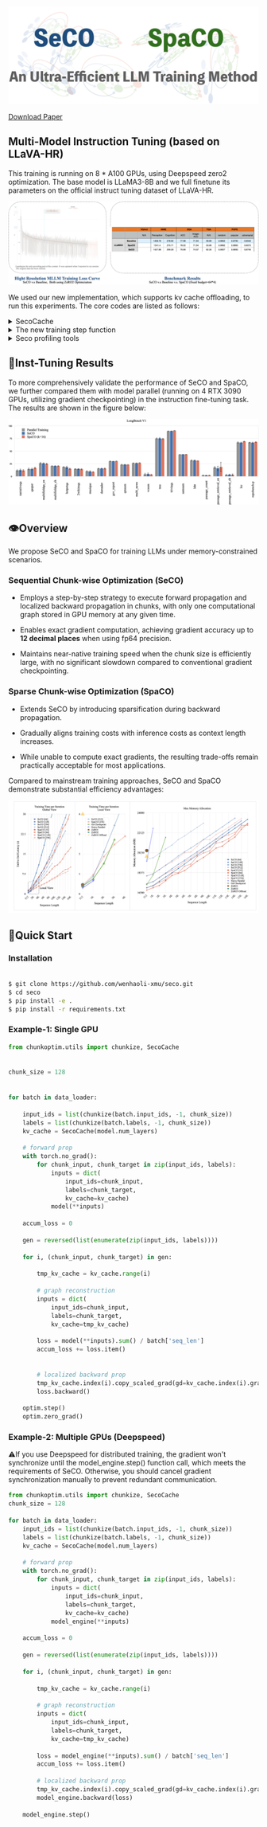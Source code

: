 ![img](docs/main.png)

[Download Paper](https://github.com/wenhaoli-xmu/seco/raw/main/320.pdf)

## Multi-Model Instruction Tuning (based on LLaVA-HR)

This training is running on 8 * A100 GPUs, using Deepspeed zero2 optimization. The base model is LLaMA3-8B and we full finetune its parameters on the official instruct tuning dataset of LLaVA-HR.

![img](docs/mllm.png)

We used our new implementation, which supports kv cache offloading, to run this experiments. The core codes are listed as follows:

<details>
<summary>SecoCache</summary>
<code>
class LayerCache(torch.nn.Module):
    def __init__(self, seq_dim=-2):
        super().__init__()
        self.seq_dim = seq_dim
        self.reset()

    def reset(self):
        self.keys = torch.nn.ParameterList()
        self.vals = torch.nn.ParameterList()
        self.current_device = 'cuda'
        self.key_bwd = None
        self.val_bwd = None
        self.visible_range = None

    def append(self, key, val):
        self.keys.append(torch.nn.Parameter(key, requires_grad=False))
        self.vals.append(torch.nn.Parameter(val, requires_grad=False))

    def move_to_cpu(self):
        if self.current_device != 'cpu':
            self.to('cpu', non_blocking=True)
        self.current_device = 'cpu'
    
    def move_to_cuda(self):
        if self.current_device != 'cuda':
            self.to('cuda', non_blocking=True)
        self.current_device = 'cuda'

    def length(self):
        if self.visible_range is not None:
            past_keys = self.keys[:self.visible_range]
        else:
            past_keys = self.keys
        return sum([x.shape[self.seq_dim] for x in past_keys])
    
    def gather(self):
        past_keys = self.keys if self.visible_range is None else self.keys[:self.visible_range]
        past_vals = self.vals if self.visible_range is None else self.vals[:self.visible_range]
        return (
            torch.cat([*past_keys], dim=self.seq_dim),
            torch.cat([*past_vals], dim=self.seq_dim))
    
    def delete_rear(self):
        self.keys, key = self.keys[:-1], self.keys[-1]
        self.vals, val = self.vals[:-1], self.vals[-1]
        del key, val
    
    def update(self, key, val):
        try:
            past_keys = self.keys if self.visible_range is None else self.keys[:self.visible_range]
            past_vals = self.vals if self.visible_range is None else self.vals[:self.visible_range]
            ret_keys = torch.cat([*past_keys, key], dim=self.seq_dim)
            ret_vals = torch.cat([*past_vals, val], dim=self.seq_dim)
            return ret_keys, ret_vals
        finally:
            if not torch.is_grad_enabled():
                self.append(key, val)
            else:
                self.key_bwd = key
                self.val_bwd = val

    def get(self, idx):
        return self.keys[idx], self.vals[idx]
    
    def get_bwd(self):
        return self.key_bwd, self.val_bwd

    def pre_reconstruction(self, idx):
        self.visible_range = idx

    def after_backward(self):
        del self.key_bwd, self.val_bwd
        self.visible_range = None
        self.key_bwd = None
        self.val_bwd = None
        self.delete_rear()


class SecoCache:
    def __init__(self, num_layers, cpu_offload=None, seq_dim=-2):
        self.num_layers = num_layers    
        self.cpu_offload = cpu_offload
        self.seq_dim = seq_dim
        self.reset()

    def visit(self, layer_idx, reverse=False):
        if self.cpu_offload is not None:
            factor = -1 if reverse else 1
            cuda_layers = [
                (layer_idx + self.num_layers + factor * i) % self.num_layers 
                for i in range(self.cpu_offload)]
            cpu_layers = filter(lambda x: x not in cuda_layers, range(self.num_layers))
            for lid in cpu_layers:
                self.cache[lid].move_to_cpu()
            for lid in cuda_layers:
                self.cache[lid].move_to_cuda()

    def update(self, layer_idx, key, val):
        self.visit(layer_idx)
        return self.cache[layer_idx].update(key, val)
    
    def length(self, layer_idx):
        return self.cache[layer_idx].length()
    
    def gather(self, layer_idx):
        self.visit(layer_idx)
        return self.cache[layer_idx].gather()

    def reset(self):
        if hasattr(self, 'cache'):
            del self.cache
        self.cache = [
            LayerCache(seq_dim=self.seq_dim) 
            for _ in range(self.num_layers)]

    def pre_reconstruction(self, idx):
        for c in self.cache:
            c.pre_reconstruction(idx)

    def additive_hook(self, grad, base, layer_idx):
        self.visit(layer_idx, reverse=True)
        if base.grad is not None:
            return grad + base.grad
        return grad

    def pre_backward(self, idx):
        for layer_idx, c in enumerate(self.cache):
            key, val = c.get(idx)
            key_bwd, val_bwd = c.get_bwd()
            key_bwd.register_hook(partial(self.additive_hook, base=key, layer_idx=layer_idx))
            val_bwd.register_hook(partial(self.additive_hook, base=val, layer_idx=layer_idx))

    def after_backward(self):
        for c in self.cache:
            c.after_backward()
    

    def collect_sparse_grad(self, indices):
        num_chunks = len(self.k_cache[0])
        assert num_chunks == 1, "Sparse gradient collection does not support multiple chunks."

        grads = list(chain.from_iterable(chain.from_iterable(self.grad)))
        num_layers_times_2 = self.num_layers * 2

        _, num_heads, _, head_dim = grads[0].shape

        indices = indices[None, :, None, :, None].expand(
            self.num_layers * 2,
            -1,
            num_heads,
            -1,
            head_dim)

        sparse_grad_list = []
        for i in range(num_layers_times_2):
            grad_i = grads[i]
            index_i = indices[i]
            sparse_i = torch.gather(grad_i, dim=2, index=index_i)
            sparse_grad_list.append(sparse_i)

        sparse_gd = _reorganize_list(sparse_grad_list, dim1=num_layers_times_2, dim2=1)
        sparse_gd = _reorganize_list(sparse_gd, dim1=self.num_layers, dim2=2)

        return sparse_gd
</code>
</details>

<details>
<summary>The new training step function</summary>
<code>
def _seco(self, model, inputs):
    fwd_chunk_size = 512
    bwd_chunk_size = 512
    valid_label_count = (inputs['labels'] != -100).sum()

    # prepare inputs
    attention_mask, inputs_embeds, labels, _ = _prepare_inputs(model, inputs)

    # align length across gpus
    inputs_embeds, labels, attention_mask, _ = _maybe_align_length_across_gpus(
        inputs_embeds, 
        labels, 
        attention_mask,
        None)

    inputs_embeds_detach = inputs_embeds.detach()
    inputs_embeds_detach.requires_grad_(True)
    labels = torch.cat((labels[:, 1:], torch.full_like(labels[:, :1], fill_value=-100)), dim=-1)

    # chunkize inputs
    inputs_embeds_list, labels_list, masks_list = _chunkize_inputs(
        [inputs_embeds_detach, labels, attention_mask],
        chunk_size=fwd_chunk_size)

    # LLM forward prop
    accum_loss, seco_cache = _first_forward_prop_seco(
        model, 
        inputs_embeds_list, 
        labels_list, 
        masks_list, 
        valid_label_count,
        cpu_offload=1)

    # maybe change chunk size before backward prop
    if fwd_chunk_size != bwd_chunk_size:
        seco_cache.reorganize(bwd_chunk_size)
        inputs_embeds_list, labels_list, masks_list = _chunkize_inputs(
            [inputs_embeds_detach, labels, attention_mask],
            chunk_size=bwd_chunk_size,)

    # LLM backward prop
    generator = reversed(list(enumerate(zip(inputs_embeds_list, labels_list))))
    for i, (chunk_embeds, chunk_labels) in generator:
        tmp_cache = seco_cache.index(i)
        seco_cache.delete(i)
        outputs = model(
            input_ids=None,
            attention_mask=torch.cat(masks_list[:i+1], dim=1),
            inputs_embeds=chunk_embeds,
            labels=chunk_labels,
            past_key_values=seco_cache,
            shift_label=False,
            is_reduce=False)
        loss = outputs['loss'].sum() / valid_label_count
        seco_cache.link_grad(tmp_cache, i)
        _backward(loss, model)
        seco_cache.delete(i)
        del tmp_cache

    inputs_embeds.register_hook(partial(
        _set_to_incomming_grad, 
        incomming_grad=inputs_embeds_detach.grad))
    _backward(inputs_embeds.sum(), model)
    _step(model, self.optimizer)

    return accum_loss / self.args.gradient_accumulation_steps
</code>
</details>


<details>
<summary>Seco profiling tools</summary>
<code>
def _profile_seco(self, model, inputs):
    from pygments.console import colorize
    from profiler import WallTime

    fwd_chunk_size = 512
    bwd_chunk_size = 512
    context_length = 6144
    valid_label_count = (inputs['labels'] != -100).sum()

    if dist.is_initialized():
        gpu_device = dist.get_rank()
    else:
        gpu_device = 0
    
    t0 = WallTime("end to end time", gpu_device)
    t1 = WallTime("vision tower fwd", gpu_device)
    t2 = WallTime("forward prop", gpu_device)
    t3 = WallTime("reorganize time", gpu_device)
    t4 = WallTime("backward prop", gpu_device)
    t5 = WallTime("vision tower bwd", gpu_device)

    while inputs['input_ids'].shape[-1] < context_length:
        inputs['input_ids'] = torch.cat([inputs['input_ids'], torch.full_like(inputs['input_ids'], fill_value=self.tokenizer.pad_token_id)], dim=-1)
        inputs['labels'] = torch.cat([inputs['labels'], torch.full_like(inputs['labels'], fill_value=-100)], dim=-1)
        inputs['attention_mask'] = torch.cat([inputs['attention_mask'], torch.full_like(inputs['attention_mask'], fill_value=0)], dim=-1)
    inputs['input_ids'] = inputs['input_ids'][:, :context_length]
    inputs['labels'] = inputs['labels'][:, :context_length]
    inputs['attention_mask'] = inputs['attention_mask'][:, :context_length]

    for _ in range(3):
        with t0:
            with t1:
                attention_mask, inputs_embeds, labels, _ = _prepare_inputs(model, inputs)

            # align length across gpus
            inputs_embeds, labels, attention_mask, _ = _maybe_align_length_across_gpus(
                inputs_embeds, 
                labels, 
                attention_mask,
                None)
            
            inputs_embeds_detach = inputs_embeds.detach()
            inputs_embeds_detach.requires_grad_(True)
            labels = torch.cat((labels[:, 1:], torch.full_like(labels[:, :1], fill_value=-100)), dim=-1)

            # chunkize inputs
            inputs_embeds_list, labels_list, masks_list = _chunkize_inputs(
                [inputs_embeds_detach, labels, attention_mask],
                chunk_size=fwd_chunk_size)

            with t2:
                accum_loss, seco_cache = _first_forward_prop_seco(
                    model, 
                    inputs_embeds_list, 
                    labels_list, 
                    masks_list, 
                    valid_label_count,
                    cpu_offload=1)

            with t3:
                if fwd_chunk_size != bwd_chunk_size:
                    seco_cache.reorganize(bwd_chunk_size)
                    inputs_embeds_list, labels_list, masks_list = _chunkize_inputs(
                        [inputs_embeds_detach, labels, attention_mask],
                        chunk_size=bwd_chunk_size)

            with t4:
                generator = reversed(list(enumerate(zip(inputs_embeds_list, labels_list))))
                for i, (chunk_embeds, chunk_labels) in generator:
                    
                    # reconstruction
                    seco_cache.pre_reconstruction(i)
                    outputs = model(
                        input_ids=None,
                        attention_mask=torch.cat(masks_list[:i+1], dim=1),
                        inputs_embeds=chunk_embeds,
                        labels=chunk_labels,
                        past_key_values=seco_cache,
                        shift_label=False,
                        is_reduce=False)
                    loss = outputs['loss'].sum() / valid_label_count

                    # backward propagation
                    seco_cache.pre_backward(i)
                    _backward(loss, model) 
                    seco_cache.after_backward()

            with t5:
                inputs_embeds.register_hook(partial(
                    _set_to_incomming_grad, 
                    incomming_grad=inputs_embeds_detach.grad))
                _backward(inputs_embeds.sum(), model)

    if not dist.is_initialized() or dist.get_rank() == 0:
        # output key information
        t0.result(detail=True)
        t1.result(detail=True)
        t2.result(detail=True)
        t3.result(detail=True)
        t4.result(detail=True)
        t5.result(detail=True)

        # compute memory allocation
        param_count = 0
        grad_count = 0
        for param in model.parameters():
            param_count += param.data.numel()
            if param.requires_grad:
                grad_count += param.data.numel()
        param_memory = f"{param_count * 2 / 1024 ** 3: .1f}"
        grad_memory = f"{grad_count * 2 / 1024 ** 3: .1f}"

        memory_info = {
            "cur mem alloc": f"{torch.cuda.memory_allocated(gpu_device) / 1024 ** 3: .1f}",
            "max mem alloc": f"{torch.cuda.max_memory_allocated(gpu_device) / 1024 ** 3: .1f}",
            "parameters": param_memory,
            "gradients": grad_memory
        }
        print('=' * 10)

        for key, value in memory_info.items():
            key = colorize("green", key)
            value = colorize("yellow", value)
            print(f"{key}:\t{value}")

        import IPython
        IPython.embed(header=f"fwd: {fwd_chunk_size}, bwd: {bwd_chunk_size}, len: {inputs_embeds.shape[-2]}")

    if dist.is_initialized():
        dist.barrier()

    raise NotImplementedError
</code>
</details>

## 🤖Inst-Tuning Results

To more comprehensively validate the performance of SeCO and SpaCO, we further compared them with model parallel (running on 4 RTX 3090 GPUs, utilizing gradient checkpointing) in the instruction fine-tuning task. The results are shown in the figure below:

![img](docs/longbench.png)

## 👁️Overview

We propose SeCO and SpaCO for training LLMs under memory-constrained scenarios.

### Sequential Chunk-wise Optimization (SeCO)

* Employs a step-by-step strategy to execute forward propagation and localized backward propagation in chunks, with only one computational graph stored in GPU memory at any given time.

* Enables exact gradient computation, achieving gradient accuracy up to **12 decimal places** when using fp64 precision.

* Maintains near-native training speed when the chunk size is efficiently large, with no significant slowdown compared to conventional gradient checkpointing.

### Sparse Chunk-wise Optimization (SpaCO)

* Extends SeCO by introducing sparsification during backward propagation.

* Gradually aligns training costs with inference costs as context length increases.

* While unable to compute exact gradients, the resulting trade-offs remain practically acceptable for most applications.

Compared to mainstream training approaches, SeCO and SpaCO demonstrate substantial efficiency advantages:

![img](docs/efficiency.png)


## 🚀Quick Start


### Installation

```bash

$ git clone https://github.com/wenhaoli-xmu/seco.git
$ cd seco
$ pip install -e .
$ pip install -r requirements.txt
```

### Example-1: Single GPU

```python
from chunkoptim.utils import chunkize, SecoCache


chunk_size = 128


for batch in data_loader:
    
    input_ids = list(chunkize(batch.input_ids, -1, chunk_size))
    labels = list(chunkize(batch.labels, -1, chunk_size))
    kv_cache = SecoCache(model.num_layers)

    # forward prop
    with torch.no_grad():
        for chunk_input, chunk_target in zip(input_ids, labels):
            inputs = dict(
                input_ids=chunk_input,
                labels=chunk_target,
                kv_cache=kv_cache)
            model(**inputs)

    accum_loss = 0

    gen = reversed(list(enumerate(zip(input_ids, labels))))

    for i, (chunk_input, chunk_target) in gen:

        tmp_kv_cache = kv_cache.range(i)

        # graph reconstruction
        inputs = dict(
            input_ids=chunk_input,
            labels=chunk_target,
            kv_cache=tmp_kv_cache)

        loss = model(**inputs).sum() / batch['seq_len']
        accum_loss += loss.item()


        # localized backward prop
        tmp_kv_cache.index(i).copy_scaled_grad(gd=kv_cache.index(i).grad)
        loss.backward()

    optim.step()
    optim.zero_grad()
```

### Example-2: Multiple GPUs (Deepspeed)

⚠️If you use Deepspeed for distributed training, the gradient won't synchronize until the model_engine.step() function call, which meets the requirements of SeCO. Otherwise, you should cancel gradient synchronization manually to prevent redundant communication.

```python
from chunkoptim.utils import chunkize, SecoCache
chunk_size = 128

for batch in data_loader:
    input_ids = list(chunkize(batch.input_ids, -1, chunk_size))
    labels = list(chunkize(batch.labels, -1, chunk_size))
    kv_cache = SecoCache(model.num_layers)

    # forward prop
    with torch.no_grad():
        for chunk_input, chunk_target in zip(input_ids, labels):
            inputs = dict(
                input_ids=chunk_input,
                labels=chunk_target,
                kv_cache=kv_cache)
            model_engine(**inputs)

    accum_loss = 0

    gen = reversed(list(enumerate(zip(input_ids, labels))))

    for i, (chunk_input, chunk_target) in gen:

        tmp_kv_cache = kv_cache.range(i)

        # graph reconstruction
        inputs = dict(
            input_ids=chunk_input,
            labels=chunk_target,
            kv_cache=tmp_kv_cache)

        loss = model_engine(**inputs).sum() / batch['seq_len']
        accum_loss += loss.item()

        # localized backward prop
        tmp_kv_cache.index(i).copy_scaled_grad(gd=kv_cache.index(i).grad)
        model_engine.backward(loss)

    model_engine.step()
```

